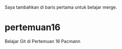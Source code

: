 Saya tambahkan di baris pertama untuk belajar merge.

# pertemuan16
Belajar Git di Pertemuan 16 Pacmann
